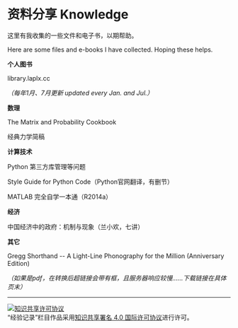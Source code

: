 # 资料分享 Knowledge

这里有我收集的一些文件和电子书，以期帮助。

Here are some files and e-books I have collected. Hoping these helps.

**个人图书**

library.laplx.cc

*（每年1月、7月更新 updated every Jan. and Jul.）*

**数理**

The Matrix and Probability Cookbook

经典力学简稿

**计算技术**

Python 第三方库管理等问题

Style Guide for Python Code（Python官网翻译，有删节）

MATLAB 完全自学一本通（R2014a）

**经济**

中国经济中的政府：机制与现象（兰小欢，七讲）

**其它**

Gregg Shorthand -- A Light-Line Phonography for the Million (Anniversary Edition)

*（如果是pdf，在转换后超链接会带有框，且服务器响应较慢……下载链接在具体页末）*

---

<a rel="license" href="http://creativecommons.org/licenses/by/4.0/"><img alt="知识共享许可协议" style="border-width:0" src="https://i.creativecommons.org/l/by/4.0/88x31.png" /></a><br />“经验记录”栏目作品采用<a rel="license" href="http://creativecommons.org/licenses/by/4.0/">知识共享署名 4.0 国际许可协议</a>进行许可。